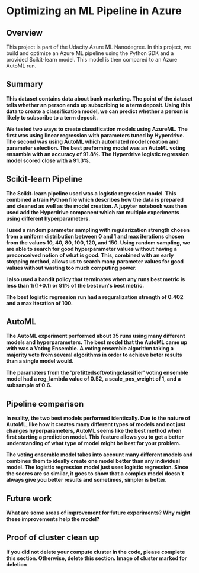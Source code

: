 # Optimizing an ML Pipeline in Azure

## Overview
This project is part of the Udacity Azure ML Nanodegree.
In this project, we build and optimize an Azure ML pipeline using the Python SDK and a provided Scikit-learn model.
This model is then compared to an Azure AutoML run.

## Summary
**This dataset contains data about bank marketing. The point of the dataset tells whether an person ends up subscribing to a term deposit. Using this data to create a classification model, we can predict whether a person is likely to subscribe to a term deposit.**

**We tested two ways to create classification models using AzureML. The first was using linear regression with parameters tuned by Hyperdrive. The second was using AutoML which automated model creation and parameter selection. The best preforming model was an AutoML voting ensamble with an accuracy of 91.8%. The Hyperdrive logistic regression model scored close with a 91.3%.**

## Scikit-learn Pipeline
**The Scikit-learn pipeline used was a logistic regression model. This combined a train Python file which describes how the data is prepared and cleaned as well as the model creation. A jupyter notebook was then used add the Hyperdrive component which ran multiple experiments using different hyperparameters.**

**I used a random parameter sampling with regularization strength chosen from a uniform distribution between 0 and 1 and max iterations chosen from the values 10, 40, 80, 100, 120, and 150. Using random sampling, we are able to search for good hyperparameter values without having a preconceived notion of what is good. This, combined with an early stopping method, allows us to search many parameter values for good values without wasting too much computing power.**

**I also used a bandit policy that terminates when any runs best metric is less than 1/(1+0.1) or 91% of the best run's best metric.**

**The best logistic regression run had a reguralization strength of 0.402 and a max iteration of 100.** 

## AutoML
**The AutoML experiment performed about 35 runs using many different models and hyperparameters. The best model that the AutoML came up with was a Voting Ensemble. A voting ensemble algorithm taking a majority vote from several algorithms in order to achieve beter results than a single model would.**

**The paramaters from the 'prefittedsoftvotingclassifier' voting ensemble model had a reg_lambda value of 0.52,  a scale_pos_weight of 1, and a subsample of 0.6.**

## Pipeline comparison

**In reality, the two best models performed identically. Due to the nature of AutoML, like how it creates many different types of models and not just changes hyperparameters, AutoML seems like the best method when first starting a prediction model. This feature allows you to get a better understanding of what type of model might be best for your problem.**

**The voting ensemble model takes into account many different models and combines them to ideally create one model better than any individual model. The logistic regression model just uses logistic regression. Since the scores are so similar, it goes to show that a complex model doesn't always give you better results and sometimes, simpler is better.**


## Future work
**What are some areas of improvement for future experiments? Why might these improvements help the model?**


## Proof of cluster clean up
**If you did not delete your compute cluster in the code, please complete this section. Otherwise, delete this section.**
**Image of cluster marked for deletion**

